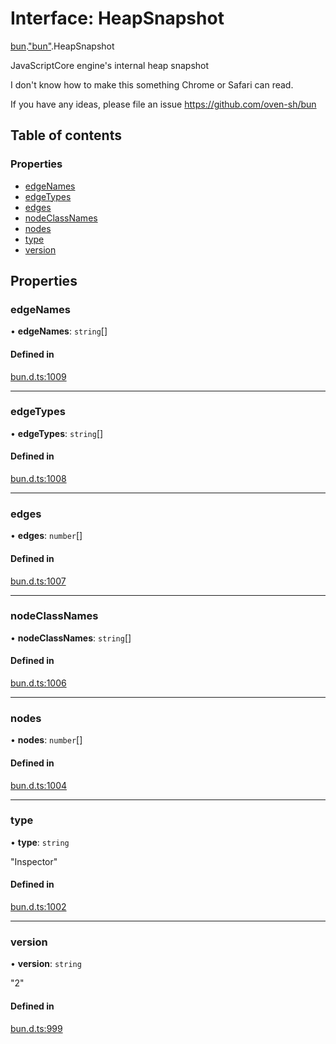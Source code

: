 # Interface: HeapSnapshot

[bun](../modules/bun.md).["bun"](../modules/bun._bun_.md).HeapSnapshot

JavaScriptCore engine's internal heap snapshot

I don't know how to make this something Chrome or Safari can read.

If you have any ideas, please file an issue https://github.com/oven-sh/bun

## Table of contents

### Properties

- [edgeNames](bun._bun_.HeapSnapshot.md#edgenames)
- [edgeTypes](bun._bun_.HeapSnapshot.md#edgetypes)
- [edges](bun._bun_.HeapSnapshot.md#edges)
- [nodeClassNames](bun._bun_.HeapSnapshot.md#nodeclassnames)
- [nodes](bun._bun_.HeapSnapshot.md#nodes)
- [type](bun._bun_.HeapSnapshot.md#type)
- [version](bun._bun_.HeapSnapshot.md#version)

## Properties

### edgeNames

• **edgeNames**: `string`[]

#### Defined in

[bun.d.ts:1009](https://github.com/goodcodedev/bun-types/blob/8bd1b3a/bun.d.ts#L1009)

___

### edgeTypes

• **edgeTypes**: `string`[]

#### Defined in

[bun.d.ts:1008](https://github.com/goodcodedev/bun-types/blob/8bd1b3a/bun.d.ts#L1008)

___

### edges

• **edges**: `number`[]

#### Defined in

[bun.d.ts:1007](https://github.com/goodcodedev/bun-types/blob/8bd1b3a/bun.d.ts#L1007)

___

### nodeClassNames

• **nodeClassNames**: `string`[]

#### Defined in

[bun.d.ts:1006](https://github.com/goodcodedev/bun-types/blob/8bd1b3a/bun.d.ts#L1006)

___

### nodes

• **nodes**: `number`[]

#### Defined in

[bun.d.ts:1004](https://github.com/goodcodedev/bun-types/blob/8bd1b3a/bun.d.ts#L1004)

___

### type

• **type**: `string`

"Inspector"

#### Defined in

[bun.d.ts:1002](https://github.com/goodcodedev/bun-types/blob/8bd1b3a/bun.d.ts#L1002)

___

### version

• **version**: `string`

"2"

#### Defined in

[bun.d.ts:999](https://github.com/goodcodedev/bun-types/blob/8bd1b3a/bun.d.ts#L999)
